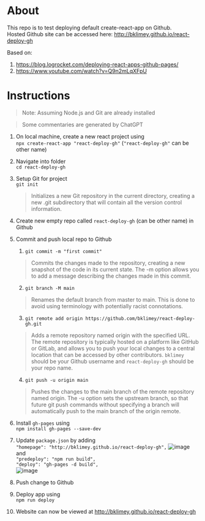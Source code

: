 # About

This repo is to test deploying default create-react-app on Github. <br>
Hosted Github site can be accessed here: http://bklimey.github.io/react-deploy-gh

Based on:
1. https://blog.logrocket.com/deploying-react-apps-github-pages/
2. https://www.youtube.com/watch?v=Q9n2mLqXFpU

# Instructions
> Note: Assuming Node.js and Git are already installed <br>

> Some commentaries are generated by ChatGPT
1. On local machine, create a new react project using <br>
`npx create-react-app "react-deploy-gh"` (`"react-deploy-gh"` can be other name)
2. Navigate into folder <br>
`cd react-deploy-gh`
3. Setup Git for project <br>
    `git init`
    > Initializes a new Git repository in the current directory, creating a new .git subdirectory that will contain all the version control information.
4. Create new empty repo called `react-deploy-gh` (can be other name) in Github
5. Commit and push local repo to Github <br>
    1. `git commit -m "first commit"`
    > Commits the changes made to the repository, creating a new snapshot of the code in its current state. The -m option allows you to add a message describing the changes made in this commit.
    2. `git branch -M main`
    > Renames the default branch from master to main. This is done to avoid using terminology with potentially racist connotations.
    3. `git remote add origin https://github.com/bklimey/react-deploy-gh.git`
    > Adds a remote repository named origin with the specified URL. The remote repository is typically hosted on a platform like GitHub or GitLab, and allows you to push your local changes to a central location that can be accessed by other contributors.
    > `bklimey` should be your Github username and `react-deploy-gh` should be your repo name.
    4. `git push -u origin main`
    > Pushes the changes to the main branch of the remote repository named origin. The -u option sets the upstream branch, so that future git push commands without specifying a branch will automatically push to the main branch of the origin remote.
    
    
6. Install `gh-pages` using <br>
`npm install gh-pages --save-dev`
7. Update `package.json` by adding <br>
`"homepage": "http://bklimey.github.io/react-deploy-gh",`
![image](https://user-images.githubusercontent.com/79616664/236174348-c48f786b-ef28-4615-85c2-d96950f1878a.png)
and <br>
`"predeploy": "npm run build",` <br>
`"deploy": "gh-pages -d build",` <br>
![image](https://user-images.githubusercontent.com/79616664/236174424-50565099-1eef-4918-b246-cb586a6626b7.png)
8. Push change to Github
9. Deploy app using <br>
`npm run deploy`
10. Website can now be viewed at http://bklimey.github.io/react-deploy-gh
